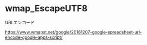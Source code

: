 # wmap_EscapeUTF8
URLエンコード

https://www.wmapst.net/google/20161207-google-spreadsheet-url-encode-google-apps-script/
